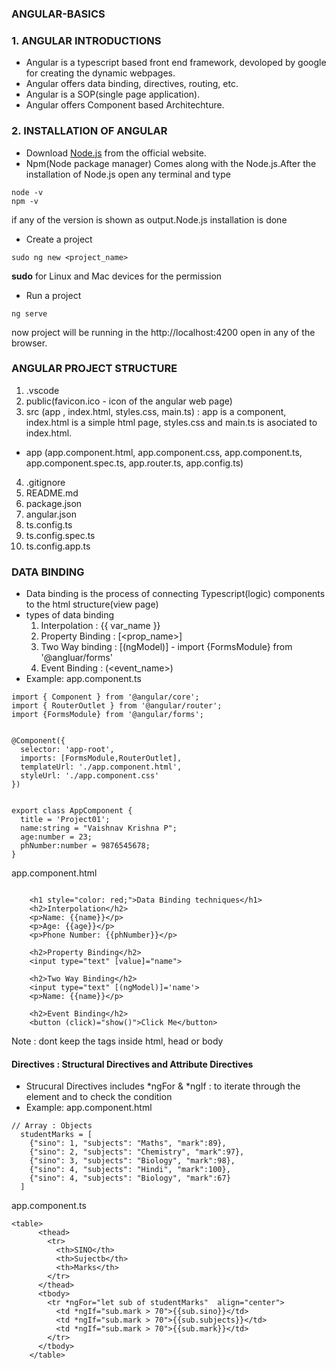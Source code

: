 ### ANGULAR-BASICS 
### 1. ANGULAR INTRODUCTIONS
- Angular is a typescript based front end framework, devoloped by google for creating the dynamic webpages.
- Angular offers data binding, directives, routing, etc.
- Angular is a SOP(single page application).
- Angular offers Component based Architechture.

### 2. INSTALLATION OF ANGULAR
- Download [Node.js](https://nodejs.org/en/download) from the official website.
- Npm(Node package manager) Comes along with the Node.js.After the installation of Node.js open any terminal and type
```
node -v
npm -v
```
if any of the version is shown as output.Node.js installation is done 
- Create a project
```
sudo ng new <project_name>
```
**sudo** for Linux and Mac devices for the permission
- Run a project
```
ng serve
```
now project will be running in the http://localhost:4200 open in any of the browser.

### ANGULAR PROJECT STRUCTURE 
1. .vscode
2.  public(favicon.ico - icon of the angular web page)
3.  src (app , index.html, styles.css, main.ts) : app is a component, index.html is a simple html page, styles.css and main.ts is asociated to index.html.
- app (app.component.html, app.component.css, app.component.ts, app.component.spec.ts, app.router.ts, app.config.ts)
4. .gitignore
5. README.md
6. package.json
7. angular.json
8. ts.config.ts
9. ts.config.spec.ts
10. ts.config.app.ts

### DATA BINDING 
- Data binding is the process of connecting Typescript(logic) components to the html structure(view page)
- types of data binding
  1. Interpolation : {{ var_name }}
  2. Property Binding : [<prop_name>]
  3. Two Way binding : [(ngModel)] - import {FormsModule} from '@angluar/forms'
  4. Event Binding : (<event_name>)
- Example:
app.component.ts
```
import { Component } from '@angular/core';
import { RouterOutlet } from '@angular/router';
import {FormsModule} from '@angular/forms';


@Component({
  selector: 'app-root',
  imports: [FormsModule,RouterOutlet],
  templateUrl: './app.component.html',
  styleUrl: './app.component.css'
})


export class AppComponent {
  title = 'Project01';
  name:string = "Vaishnav Krishna P";
  age:number = 23;
  phNumber:number = 9876545678;
}
```
app.component.html
```

    <h1 style="color: red;">Data Binding techniques</h1>
    <h2>Interpolation</h2>
    <p>Name: {{name}}</p>
    <p>Age: {{age}}</p>
    <p>Phone Number: {{phNumber}}</p>

    <h2>Property Binding</h2>
    <input type="text" [value]="name">

    <h2>Two Way Binding</h2>
    <input type="text" [(ngModel)]='name'>
    <p>Name: {{name}}</p>

    <h2>Event Binding</h2>
    <button (click)="show()">Click Me</button>
```
Note : dont keep the tags inside html, head or body 

#### Directives : Structural Directives and Attribute Directives
- Strucural Directives includes *ngFor & *ngIf : to iterate through the element and to check the condition
- Example:
app.component.html
```
// Array : Objects 
  studentMarks = [
    {"sino": 1, "subjects": "Maths", "mark":89},
    {"sino": 2, "subjects": "Chemistry", "mark":97},
    {"sino": 3, "subjects": "Biology", "mark":98},
    {"sino": 4, "subjects": "Hindi", "mark":100},
    {"sino": 4, "subjects": "Biology", "mark":67}
  ]
```
app.component.ts 
```
<table>
      <thead>
        <tr>
          <th>SINO</th>
          <th>Sujectb</th>
          <th>Marks</th>
        </tr>
      </thead>
      <tbody>
        <tr *ngFor="let sub of studentMarks"  align="center">
          <td *ngIf="sub.mark > 70">{{sub.sino}}</td>
          <td *ngIf="sub.mark > 70">{{sub.subjects}}</td>
          <td *ngIf="sub.mark > 70">{{sub.mark}}</td>
        </tr>
      </tbody>
    </table>
```
